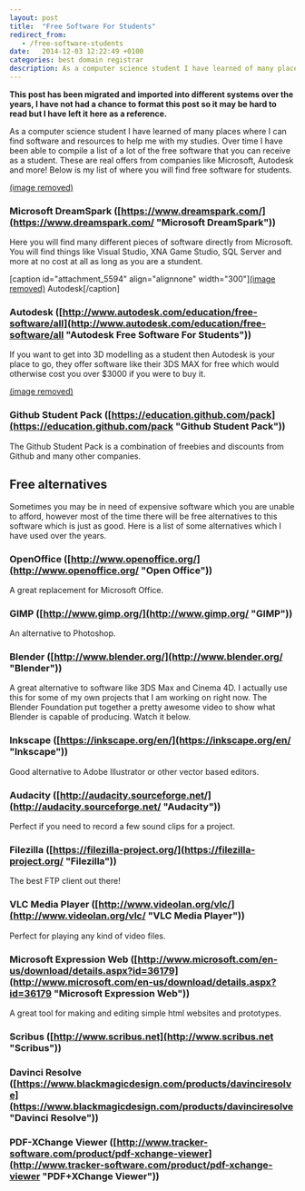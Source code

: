 ```yaml
---
layout: post
title:  "Free Software For Students"
redirect_from:
   - /free-software-students
date:   2014-12-03 12:22:49 +0100
categories: best domain registrar
description: As a computer science student I have learned of many places where I can find software and resources to help me with my studies. Over time I have been able to compile a list of a lot of the free softwa...
---
```


**This post has been migrated and imported into different systems over the years, I have not had a chance to format this post so it may be hard to read but I have left it here as a reference.**

As a computer science student I have learned of many places where I can find software and resources to help me with my studies. Over time I have been able to compile a list of a lot of the free software that you can receive as a student. These are real offers from companies like Microsoft, Autodesk and more! Below is my list of where you will find free software for students.  
  
[(image removed)](https://www.dreamspark.com/ "Microsoft DreamSpark")

### Microsoft DreamSpark ([https://www.dreamspark.com/](https://www.dreamspark.com/ "Microsoft DreamSpark"))

  
 Here you will find many different pieces of software directly from Microsoft. You will find things like Visual Studio, XNA Game Studio, SQL Server and more at no cost at all as long as you are a stundent.  
  
 \[caption id="attachment\_5594" align="alignnone" width="300"\][(image removed)](http://www.autodesk.com/education/free-software/all "Autodesk Free Software For Students") Autodesk\[/caption\]  
### Autodesk ([http://www.autodesk.com/education/free-software/all](http://www.autodesk.com/education/free-software/all "Autodesk Free Software For Students"))

  
 If you want to get into 3D modelling as a student then Autodesk is your place to go, they offer software like their 3DS MAX for free which would otherwise cost you over $3000 if you were to buy it.  
  
[(image removed)](https://education.github.com/pack "Github Student Pack")  
### Github Student Pack ([https://education.github.com/pack](https://education.github.com/pack "Github Student Pack"))

  
 The Github Student Pack is a combination of freebies and discounts from Github and many other companies.  
## Free alternatives

  
 Sometimes you may be in need of expensive software which you are unable to afford, however most of the time there will be free alternatives to this software which is just as good. Here is a list of some alternatives which I have used over the years.  
### OpenOffice ([http://www.openoffice.org/](http://www.openoffice.org/ "Open Office"))

  
 A great replacement for Microsoft Office.  
### GIMP ([http://www.gimp.org/](http://www.gimp.org/ "GIMP"))

  
 An alternative to Photoshop.  
### Blender ([http://www.blender.org/](http://www.blender.org/ "Blender"))

  
 A great alternative to software like 3DS Max and Cinema 4D. I actually use this for some of my own projects that I am working on right now. The Blender Foundation put together a pretty awesome video to show what Blender is capable of producing. Watch it below.  
  
  
### Inkscape ([https://inkscape.org/en/](https://inkscape.org/en/ "Inkscape"))

  
 Good alternative to Adobe Illustrator or other vector based editors.  
### Audacity ([http://audacity.sourceforge.net/](http://audacity.sourceforge.net/ "Audacity"))

  
 Perfect if you need to record a few sound clips for a project.  
### Filezilla ([https://filezilla-project.org/](https://filezilla-project.org/ "Filezilla"))

  
 The best FTP client out there!  
### VLC Media Player ([http://www.videolan.org/vlc/](http://www.videolan.org/vlc/ "VLC Media Player"))

  
 Perfect for playing any kind of video files.  
### Microsoft Expression Web ([http://www.microsoft.com/en-us/download/details.aspx?id=36179](http://www.microsoft.com/en-us/download/details.aspx?id=36179 "Microsoft Expression Web"))

  
 A great tool for making and editing simple html websites and prototypes.  
### Scribus ([http://www.scribus.net](http://www.scribus.net "Scribus"))

  
### Davinci Resolve ([https://www.blackmagicdesign.com/products/davinciresolve](https://www.blackmagicdesign.com/products/davinciresolve "Davinci Resolve"))

  
### PDF-XChange Viewer ([http://www.tracker-software.com/product/pdf-xchange-viewer](http://www.tracker-software.com/product/pdf-xchange-viewer "PDF+XChange Viewer"))